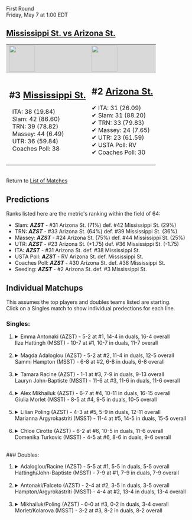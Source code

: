 First Round  
Friday, May 7 at 1:00 EDT
## [Mississippi St. vs Arizona St.](https://www.ncaa.com/game/5833677) 

<table><tr style="background-color: #d9d9d9 !important"><td><a href="#"><img src="https://www.ncaa.com/sites/default/files/images/logos/schools/m/mississippi-st.70.png" width="70" height="70" /></a></td><td><a href="#"><img src="https://www.ncaa.com/sites/default/files/images/logos/schools/a/arizona-st.70.png" width="70" height="70" /></a></td></tr><tr>
<td>  

<h2>#3 <a href="#">Mississippi St.</a></h2>  
&nbsp; ITA: 38 (19.84)<br>  
&nbsp; Slam: 42 (86.60)<br>  
&nbsp; TRN: 39 (78.82)<br>  
&nbsp; Massey: 44 (6.49)<br>  
&nbsp; UTR: 36 (59.84)<br>  
&nbsp; Coaches Poll: 38<br>  
<br>  

</td>
<td>  

<h2>#2 <a href="#">Arizona St.</a></h2>  
&#10004; ITA: 31 (26.09)<br>  
&#10004; Slam: 31 (88.20)<br>  
&#10004; TRN: 33 (79.83)<br>  
&#10004; Massey: 24 (7.65)<br>  
&#10004; UTR: 23 (61.59)<br>  
&#10004; USTA Poll: RV<br>  
&#10004; Coaches Poll: 30<br>  
<br>  

</td>
</tr></table>  


<br>Return to [List of Matches](../index.md)  

## Predictions  

Ranks listed here are the metric's ranking within the field of 64:  
- Slam: ***AZST*** - #31 Arizona St. (71%) def. #42 Mississippi St. (29%)  
- TRN: ***AZST*** - #33 Arizona St. (64%) def. #39 Mississippi St. (36%)  
- Massey: ***AZST*** - #24 Arizona St. (75%) def. #44 Mississippi St. (25%)  
- UTR: ***AZST*** - #23 Arizona St. (+1.75) def. #36 Mississippi St. (-1.75)  
- ITA: ***AZST*** - #31 Arizona St. def. #38 Mississippi St.  
- USTA Poll: ***AZST*** - RV Arizona St. def. Mississippi St.  
- Coaches Poll: ***AZST*** - #30 Arizona St. def. #38 Mississippi St.  
- Seeding: ***AZST*** - #2 Arizona St. def. #3 Mississippi St.  

## Individual Matchups  
This assumes the top players and doubles teams listed are starting.  
Click on a Singles match to show individual predections for each line.  
### Singles:  

<ol>
<li><details>
<summary markdown="span">Emma Antonaki (AZST) - 5-2 at #1, 14-4 in duals, 16-4 overall<br>Ilze Hattingh (MSST) - 10-7 at #1, 10-7 in duals, 11-7 overall</summary>
<h4>Predictions</h4><ul>
<li>Slam: <b><i>AZST</i></b> - Hattingh (65%) def. Antonaki (35%)</li>  
<li>TRN: <b><i>MSST</i></b> - Antonaki (61%) def. Hattingh (39%)</li>  
<li>Massey: <b><i>MSST</i></b> - Antonaki (75%) def. Hattingh (25%)</li>  
<li>UTR: <b><i>MSST</i></b> - Antonaki (59%) def. Hattingh (41%)</li>  
<li>ITA: <b><i>MSST</i></b> - Antonaki (17.81) def. Hattingh (6.86)</li>  
</ul>
</details>&nbsp;</li>
<li><details>
<summary markdown="span">Magda Adaloglou (AZST) - 5-2 at #2, 11-4 in duals, 12-5 overall<br>Sammi Hampton (MSST) - 6-8 at #2, 6-8 in duals, 6-8 overall</summary>
<h4>Predictions</h4><ul>
<li>Slam: <b><i>AZST</i></b> - Hampton (62%) def. Adaloglou (38%)</li>  
<li>TRN: <b><i>AZST</i></b> - Hampton (53%) def. Adaloglou (47%)</li>  
<li>Massey: <b><i>AZST</i></b> - Hampton (75%) def. Adaloglou (25%)</li>  
<li>UTR: <b><i>MSST</i></b> - Adaloglou (54%) def. Hampton (46%)</li>  
<li>ITA: <b><i>MSST</i></b> - Adaloglou (3.24) def. Hampton (1.50)</li>  
</ul>
</details>&nbsp;</li>
<li><details>
<summary markdown="span">Tamara Racine (AZST) - 1-1 at #3, 7-9 in duals, 9-13 overall<br>Lauryn John-Baptiste (MSST) - 11-6 at #3, 11-6 in duals, 11-6 overall</summary>
<h4>Predictions</h4><ul>
<li>Slam: <b><i>AZST</i></b> - John-Baptiste (66%) def. Racine (34%)</li>  
<li>TRN: <b><i>AZST</i></b> - John-Baptiste (76%) def. Racine (24%)</li>  
<li>Massey: <b><i>AZST</i></b> - John-Baptiste (75%) def. Racine (25%)</li>  
<li>UTR: <b><i>AZST</i></b> - John-Baptiste (81%) def. Racine (19%)</li>  
<li>ITA: <b><i>AZST</i></b> - John-Baptiste (2.78) def. Racine (2.04)</li>  
</ul>
</details>&nbsp;</li>
<li><details>
<summary markdown="span">Alex Mikhailuk (AZST) - 6-7 at #4, 10-11 in duals, 16-15 overall<br>Giulia Morlet (MSST) - 8-5 at #4, 9-5 in duals, 10-5 overall</summary>
<h4>Predictions</h4><ul>
<li>Slam: <b><i>AZST</i></b> - Morlet (68%) def. Mikhailuk (32%)</li>  
<li>TRN: <b><i>AZST</i></b> - Morlet (67%) def. Mikhailuk (33%)</li>  
<li>Massey: <b><i>AZST</i></b> - Morlet (75%) def. Mikhailuk (25%)</li>  
<li>UTR: <b><i>AZST</i></b> - Morlet (82%) def. Mikhailuk (18%)</li>  
<li>ITA: <b><i>AZST</i></b> - Morlet (2.20) def. Mikhailuk (0.00)</li>  
</ul>
</details>&nbsp;</li>
<li><details>
<summary markdown="span">Lilian Poling (AZST) - 4-3 at #5, 5-9 in duals, 12-11 overall<br>Marianna Argyrokastriti (MSST) - 11-4 at #5, 14-5 in duals, 15-5 overall</summary>
<h4>Predictions</h4><ul>
<li>Slam: <b><i>AZST</i></b> - Argyrokastriti (69%) def. Poling (31%)</li>  
<li>TRN: <b><i>AZST</i></b> - Argyrokastriti (76%) def. Poling (24%)</li>  
<li>Massey: <b><i>AZST</i></b> - Argyrokastriti (75%) def. Poling (25%)</li>  
<li>UTR: <b><i>AZST</i></b> - Argyrokastriti (85%) def. Poling (15%)</li>  
<li>ITA: <b><i>MSST</i></b> - Poling (2.33) def. Argyrokastriti (2.12)</li>  
</ul>
</details>&nbsp;</li>
<li><details>
<summary markdown="span">Chloe Cirotte (AZST) - 6-2 at #6, 10-5 in duals, 11-6 overall<br>Domenika Turkovic (MSST) - 4-5 at #6, 8-6 in duals, 9-6 overall</summary>
<h4>Predictions</h4><ul>
<li>Slam: <b><i>MSST</i></b> - Cirotte (52%) def. Turkovic (48%)</li>  
<li>TRN: <b><i>MSST</i></b> - Cirotte (55%) def. Turkovic (45%)</li>  
<li>Massey: <b><i>AZST</i></b> - Turkovic (75%) def. Cirotte (25%)</li>  
<li>UTR: <b><i>AZST</i></b> - Turkovic (56%) def. Cirotte (44%)</li>  
<li>ITA: <b><i>MSST</i></b> - Cirotte (2.24) def. Turkovic (1.94)</li>  
</ul>
</details>&nbsp;</li>
</ol>
### Doubles:  

<ol>
<li><details>
<summary markdown="span">Adaloglou/Racine (AZST) - 5-5 at #1, 5-5 in duals, 5-5 overall<br>Hattingh/John-Baptiste (MSST) - 7-9 at #1, 7-9 in duals, 7-9 overall</summary>
<br>Sorry, we don't have any metrics for this match
</details>&nbsp;</li>
<li><details>
<summary markdown="span">Antonaki/Falceto (AZST) - 2-4 at #2, 3-5 in duals, 3-5 overall<br>Hampton/Argyrokastriti (MSST) - 4-4 at #2, 13-4 in duals, 13-4 overall</summary>
<br>Sorry, we don't have any metrics for this match
</details>&nbsp;</li>
<li><details>
<summary markdown="span">Mikhailuk/Poling (AZST) - 0-0 at #3, 0-2 in duals, 3-4 overall<br>Morlet/Kolarova (MSST) - 3-2 at #3, 8-2 in duals, 8-2 overall</summary>
<br>Sorry, we don't have any metrics for this match
</details>&nbsp;</li>
</ol>
